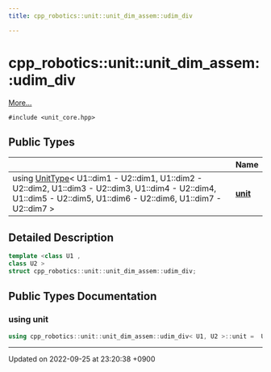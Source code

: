 ```yaml
---
title: cpp_robotics::unit::unit_dim_assem::udim_div

---
```


# cpp_robotics::unit::unit_dim_assem::udim_div



 [More...](#detailed-description)


`#include <unit_core.hpp>`

## Public Types

|                | Name           |
| -------------- | -------------- |
| using [UnitType](/cpp_robotics/doxybook/Classes/structcpp__robotics_1_1unit_1_1UnitType/)< U1::dim1 - U2::dim1, U1::dim2 - U2::dim2, U1::dim3 - U2::dim3, U1::dim4 - U2::dim4, U1::dim5 - U2::dim5, U1::dim6 - U2::dim6, U1::dim7 - U2::dim7 > | **[unit](/cpp_robotics/doxybook/Classes/structcpp__robotics_1_1unit_1_1unit__dim__assem_1_1udim__div/#using-unit)**  |

## Detailed Description

```cpp
template <class U1 ,
class U2 >
struct cpp_robotics::unit::unit_dim_assem::udim_div;
```

## Public Types Documentation

### using unit

```cpp
using cpp_robotics::unit::unit_dim_assem::udim_div< U1, U2 >::unit =  UnitType< U1::dim1 - U2::dim1, U1::dim2 - U2::dim2, U1::dim3 - U2::dim3, U1::dim4 - U2::dim4, U1::dim5 - U2::dim5, U1::dim6 - U2::dim6, U1::dim7 - U2::dim7>;
```


-------------------------------

Updated on 2022-09-25 at 23:20:38 +0900